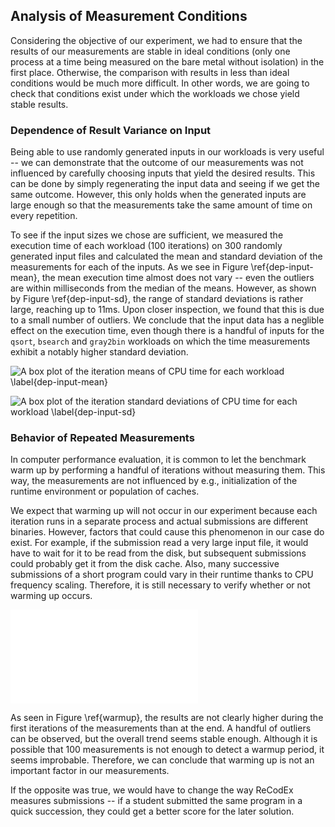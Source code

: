 ## Analysis of Measurement Conditions

Considering the objective of our experiment, we had to ensure that the results 
of our measurements are stable in ideal conditions (only one process at a time 
being measured on the bare metal without isolation) in the first place. 
Otherwise, the comparison with results in less than ideal conditions would be 
much more difficult. In other words, we are going to check that conditions exist 
under which the workloads we chose yield stable results.

### Dependence of Result Variance on Input

Being able to use randomly generated inputs in our workloads is very useful -- 
we can demonstrate that the outcome of our measurements was not influenced by 
carefully choosing inputs that yield the desired results. This can be done by 
simply regenerating the input data and seeing if we get the same outcome. 
However, this only holds when the generated inputs are large enough so that the 
measurements take the same amount of time on every repetition.

To see if the input sizes we chose are sufficient, we measured the execution 
time of each workload (100 iterations) on 300 randomly generated input files and 
calculated the mean and standard deviation of the measurements for each of the 
inputs. As we see in Figure \ref{dep-input-mean}, the mean execution time almost 
does not vary -- even the outliers are within milliseconds from the median of 
the means. However, as shown by Figure \ref{dep-input-sd}, the range of standard 
deviations is rather large, reaching up to 11ms. Upon closer inspection, we 
found that this is due to a small number of outliers. We conclude that the input 
data has a neglible effect on the execution time, even though there is a handful 
of inputs for the `qsort`, `bsearch` and `gray2bin` workloads on which the time 
measurements exhibit a notably higher standard deviation.

![A box plot of the iteration means of CPU time for each workload 
\label{dep-input-mean}](img/stability/dependence-on-input-means.png)

![A box plot of the iteration standard deviations of CPU time for each workload 
\label{dep-input-sd}](img/stability/dependence-on-input-sds.png)

### Behavior of Repeated Measurements

In computer performance evaluation, it is common to let the benchmark warm up by 
performing a handful of iterations without measuring them. This way, the 
measurements are not influenced by e.g., initialization of the runtime 
environment or population of caches.

We expect that warming up will not occur in our experiment because each 
iteration runs in a separate process and actual submissions are different 
binaries. However, factors that could cause this phenomenon in our case do 
exist. For example, if the submission read a very large input file, it would 
have to wait for it to be read from the disk, but subsequent submissions could 
probably get it from the disk cache. Also, many successive submissions of a 
short program could vary in their runtime thanks to CPU frequency scaling. 
Therefore, it is still necessary to verify whether or not warming up occurs.

![A scatter plot of CPU times for selected workloads with no isolation and a 
single measurement worker running
\label{warmup}](img/stability/warmup.tex)

As seen in Figure \ref{warmup}, the results are not clearly higher during the 
first iterations of the measurements than at the end. A handful of outliers can 
be observed, but the overall trend seems stable enough. Although it is possible 
that 100 measurements is not enough to detect a warmup period, it seems 
improbable. Therefore, we can conclude that warming up is not an important 
factor in our measurements.

If the opposite was true, we would have to change the way ReCodEx measures 
submissions -- if a student submitted the same program in a quick succession, 
they could get a better score for the later solution.
